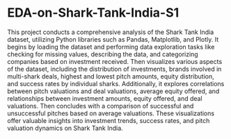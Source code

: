 # EDA-on-Shark-Tank-India-S1

This project conducts a comprehensive analysis of the Shark Tank India dataset, utilizing Python libraries such as Pandas, Matplotlib, and Plotly. It begins by loading the dataset and performing data exploration tasks like checking for missing values, describing the data, and categorizing companies based on investment received. Then visualizes various aspects of the dataset, including the distribution of investments, brands involved in multi-shark deals, highest and lowest pitch amounts, equity distribution, and success rates by individual sharks. Additionally, it explores correlations between pitch valuations and deal valuations, average equity offered, and relationships between investment amounts, equity offered, and deal valuations. Then concludes with a comparison of successful and unsuccessful pitches based on average valuations. These visualizations offer valuable insights into investment trends, success rates, and pitch valuation dynamics on Shark Tank India.
